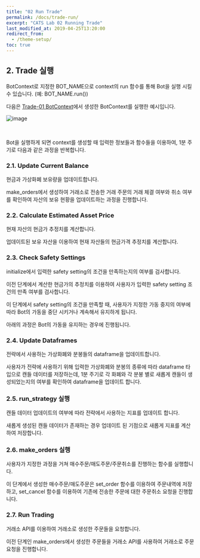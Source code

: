 ```yaml
---
title: "02 Run Trade"
permalink: /docs/trade-run/
excerpt: "CATS Lab 02 Running Trade"
last_modified_at: 2019-04-25T13:20:00
redirect_from:
  - /theme-setup/
toc: true
---
```


## 2. Trade 실행

BotContext로 지정한 BOT_NAME으로 context의 run 함수를 통해 Bot을 실행 시킬 수 있습니다. 
(예: BOT_NAME.run())

다음은 [Trade-01 BotContext](/catslab_docs/docs/trade-botcontext)에서 생성한 BotContext를 실행한 예시입니다.  

![image](https://user-images.githubusercontent.com/47657715/57592495-e679b180-7571-11e9-844c-9fc0327e5373.png)  

<br>  

Bot을 실행하게 되면 context를 생성할 때 입력한 정보들과 함수들을 이용하여, 1분 주기로 다음과 같은 과정을 반복합니다.


### 2.1. Update Current Balance  
현금과 가상화폐 보유량을 업데이트합니다.  
 
make_orders에서 생성하여 거래소로 전송한 거래 주문의 거래 체결 여부와 취소 여부를 확인하여 자산의 보유 현황을 업데이트하는 과정을 진행합니다.


### 2.2. Calculate Estimated Asset Price  
현재 자산의 현금가 추정치를 계산합니다.  

업데이트된 보유 자산을 이용하여 현재 자산들의 현금가격 추정치를 계산합니다.  


### 2.3. Check Safety Settings  
initialize에서 입력한 safety setting의 조건을 만족하는지의 여부를 검사합니다.  

이전 단계에서 계산한 현금가의 추정치를 이용하여 사용자가 입력한 safety setting 조건의 만족 여부를 검사합니다. 

이 단계에서 safety setting의 조건을 만족할 때, 사용자가 지정한 가동 중지의 여부에 따라 Bot의 가동을 중단 시키거나 계속해서 유지하게 됩니다.


아래의 과정은 Bot의 가동을 유지하는 경우에 진행됩니다.


### 2.4. Update Dataframes
전략에서 사용하는 가상화폐와 분봉들의 dataframe을 업데이트합니다.  

사용자가 전략에 사용하기 위해 입력한 가상화폐와 분봉의 종류에 따라 dataframe 타입으로 캔들 데이터를 저장하는데, 1분 주기로 각 화폐와 각 분봉 별로 새롭게 캔들이 생성되었는지의 여부를 확인하여 dataframe을 업데이트 합니다.


### 2.5. run_strategy 실행  
캔들 데이터 업데이트의 여부에 따라 전략에서 사용하는 지표를 업데이트 합니다.  

새롭게 생성된 캔들 데이터가 존재하는 경우 업데이트 된 기점으로 새롭게 지표를 계산하여 저장합니다.


### 2.6. make_orders 실행  
사용자가 지정한 과정을 거쳐 매수주문/매도주문/주문취소를 진행하는 함수를 실행합니다.  

이 단계에서 생성한 매수주문/매도주문은 set_order 함수를 이용하여 주문내역에 저장하고, set_cancel 함수를 이용하여 기존에 전송한 주문에 대한 주문취소 요청을 진행합니다.


### 2.7. Run Trading
거래소 API를 이용하여 거래소로 생성한 주문들을 요청합니다.  

이전 단계인 make_orders에서 생성한 주문들을 거래소 API를 사용하여 거래소로 주문 요청을 진행합니다.  

<br>  
 






